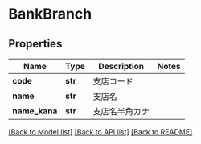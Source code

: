 # BankBranch

## Properties
Name | Type | Description | Notes
------------ | ------------- | ------------- | -------------
**code** | **str** | 支店コード | 
**name** | **str** | 支店名 | 
**name_kana** | **str** | 支店名半角カナ | 

[[Back to Model list]](../README.md#documentation-for-models) [[Back to API list]](../README.md#documentation-for-api-endpoints) [[Back to README]](../README.md)


